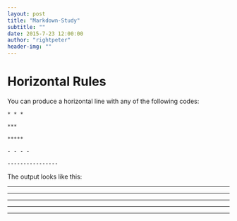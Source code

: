 ```yaml
---
layout: post
title: "Markdown-Study"
subtitle: ""
date: 2015-7-23 12:00:00
author: "rightpeter"
header-img: ""
---
```


# Horizontal Rules

You can produce a horizontal line with any of the following codes:

`* * *`

`***`

`*****`

`- - - -`

`----------------`

The output looks like this:

* * *

***

*****

- - - -

------------------


